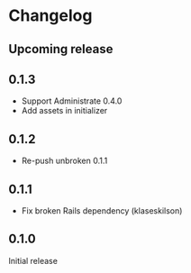 # Changelog

## Upcoming release

## 0.1.3

* Support Administrate 0.4.0
* Add assets in initializer

## 0.1.2

* Re-push unbroken 0.1.1

## 0.1.1

* Fix broken Rails dependency (klaseskilson)

## 0.1.0

Initial release
